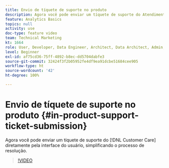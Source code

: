 ```yaml
---
title: Envio de tíquete de suporte no produto
description: Agora você pode enviar um tíquete de suporte do Atendimento ao cliente diretamente pela interface do usuário, simplificando o processo de resolução.
feature: Analytics Basics
topics: null
activity: use
doc-type: feature video
team: Technical Marketing
kt: 1664
role: User, Developer, Data Engineer, Architect, Data Architect, Admin, Leader
level: Beginner
exl-id: af75cd36-75ff-4892-b8ec-dd5704dabfe3
source-git-commit: 32424f3f2b05952fe4df9ea91dcbe51684cee905
workflow-type: ht
source-wordcount: '42'
ht-degree: 100%

---
```


# Envio de tíquete de suporte no produto {#in-product-support-ticket-submission}

Agora você pode enviar um tíquete de suporte do [!DNL Customer Care] diretamente pela interface do usuário, simplificando o processo de resolução.

>[!VIDEO](https://video.tv.adobe.com/v/23133/?quality=12)
